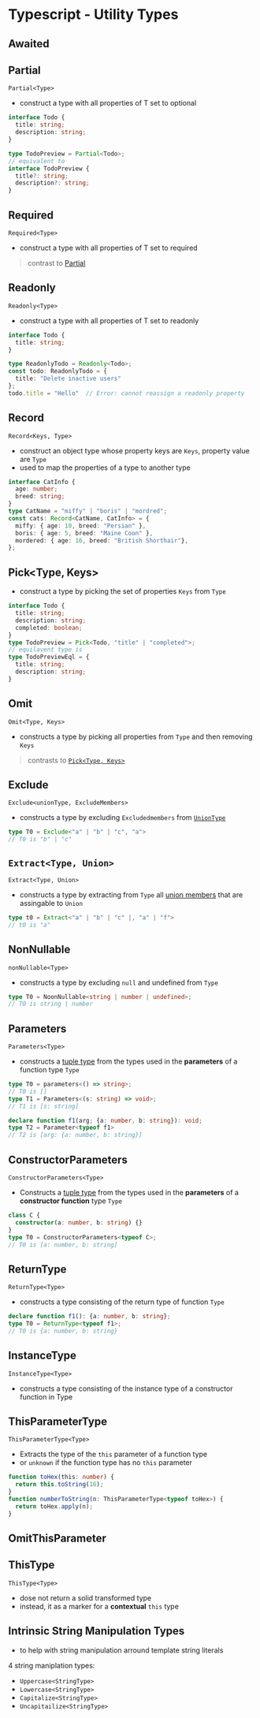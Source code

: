 # Typescript - Utility Types

## Awaited

## Partial

`Partial<Type>`

- construct a type with all properties of T set to optional

```ts
interface Todo {
  title: string;
  description: string;
}

type TodoPreview = Partial<Todo>;
// equivalent to
interface TodoPreview {
  title?: string;
  description?: string;
}
```

## Required

`Required<Type>`

- construct a type with all properties of T set to required

> contrast to [Partial](#partial)

## Readonly

`Readonly<Type>`

- construct a type with all properties of T set to readonly

```ts
interface Todo {
  title: string;
}

type ReadonlyTodo = Readonly<Todo>;
const todo: ReadonlyTodo = {
  title: "Delete inactive users"
};
todo.title = "Hello"  // Error: cannot reassign a readonly property
```

## Record

`Record<Keys, Type>`

- construct an object type whose property keys are `Keys`, property value are `Type`
- used to map the properties of a type to another type

```ts
interface CatInfo {
  age: number;
  breed: string;
}
type CatName = "miffy" | "boris" | "mordred";
const cats: Record<CatName, CatInfo> = {
  miffy: { age: 10, breed: "Persian" },
  boris: { age: 5, breed: "Maine Coon" },
  mordered: { age: 16, breed: "British Shorthair"},
};
```

## Pick<Type, Keys>

- construct a type by picking the set of properties `Keys` from `Type`

```ts
interface Todo {
  title: string;
  description: string;
  completed: boolean;
}
type TodoPreview = Pick<Todo, "title" | "completed">;
// equilavent type is
type TodoPreviewEql = {
  title: string;
  description: string;
}
```

## Omit

`Omit<Type, Keys>`

- constructs a type by picking all properties from `Type` and then removing `Keys`

> contrasts to [`Pick<Type, Keys>`](#picktype-keys)

## Exclude

`Exclude<unionType, ExcludeMembers>`

- constructs a type by excluding `Excludedmembers` from [`UnionType`](typescript-type.md#union-types)

```ts
type T0 = Exclude<"a" | "b" | "c", "a">
// T0 is "b" | "c"
```

## `Extract<Type, Union>`

`Extract<Type, Union>`

- constructs a type by extracting from `Type` all [union members](typescript-type.md#union-types) that are assingable to `Union`

```ts
type t0 = Extract<"a" | "b" | "c" |, "a" | "f">
// t0 is "a"
```

## NonNullable

`nonNullable<Type>`

- constructs a type by excluding `null` and undefined from `Type`

```ts
type T0 = NoonNullable<string | number | undefined>;
// T0 is string | number
```

## Parameters

`Parameters<Type>`

- constructs a [tuple type](typescript-object-types.md#tuple) from the types used in the **parameters** of a function type `Type`

```ts
type T0 = parameters<() => string>;
// T0 is []
type T1 = Parameters<(s: string) => void>;
// T1 is [s: string]

declare function f1(arg; {a: number, b: string}): void;
type T2 = Parameter<typeof f1>
// T2 is [arg: {a: number, b: string}]
```

## ConstructorParameters

`ConstructorParameters<Type>`

- Constructs a [tuple type](typescript-object-types.md#tuple) from the types used in the **parameters** of a **constructor function** type `Type`

```ts
class C {
  constructor(a: number, b: string) {}
}
type T0 = ConstructorParameters<typeof C>;
// T0 is [a: number, b: string]
```

## ReturnType

`ReturnType<Type>`

- constructs a type consisting of the return type of function `Type`

```ts
declare function f1(): {a: number, b: string};
type T0 = ReturnType<typeof f1>;
// T0 is {a: number, b: string}
```

## InstanceType

`InstanceType<Type>`

- constructs a type consisting of the instance type of a constructor function in Type

## ThisParameterType

`ThisParameterType<Type>`

- Extracts the type of the `this` parameter of a function type
- or `unknown` if the function type has no `this` parameter

```ts
function toHex(this: number) {
  return this.toString(16);
}
function numberToString(n: ThisParameterType<typeof toHex>) {
  return toHex.apply(n);
}
```

## OmitThisParameter

## ThisType

`ThisType<Type>`

- dose not return a solid transformed type
- instead, it as a marker for a **contextual** `this` type

## Intrinsic String Manipulation Types

- to help with string manipulation arround template string literals

4 string maniplation types:

- `Uppercase<StringType>`
- `Lowercase<StringType>`
- `Capitalize<StringType>`
- `Uncapitailize<StringType>`
